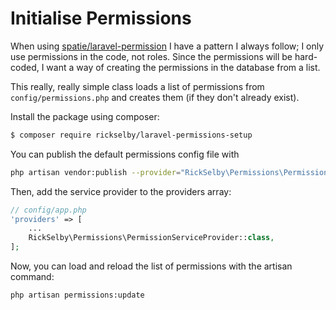 # Initialise Permissions

When using [spatie/laravel-permission](https://github.com/spatie/laravel-permission) I have a pattern I always follow;
I only use permissions in the code, not roles. Since the permissions will be hard-coded, I want a way of creating the
permissions in the database from a list.

This really, really simple class loads a list of permissions from `config/permissions.php` and creates them (if they
don't already exist).

Install the package using composer:

``` bash
$ composer require rickselby/laravel-permissions-setup
```

You can publish the default permissions config file with

```bash
php artisan vendor:publish --provider="RickSelby\Permissions\PermissionsServiceProvider" --tag="config"
```

Then, add the service provider to the providers array:

```php
// config/app.php
'providers' => [
    ...
    RickSelby\Permissions\PermissionServiceProvider::class,
];
```
Now, you can load and reload the list of permissions with the artisan command:

```bash
php artisan permissions:update
```
